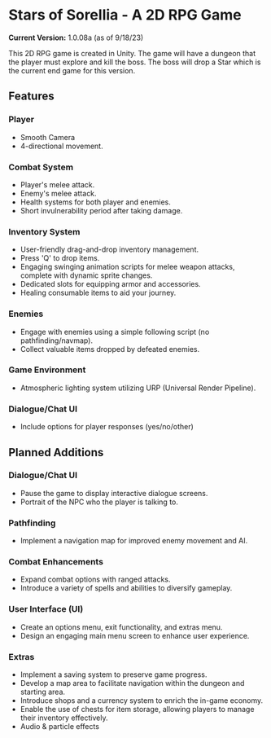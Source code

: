# Stars of Sorellia - A 2D RPG Game

**Current Version:** 1.0.08a (as of 9/18/23)

This 2D RPG game is created in Unity. The game will have a dungeon that the player must explore and kill the boss. The boss will drop a Star which is the current end game for this version. 

## Features

### Player
- Smooth Camera
- 4-directional movement.

### Combat System
- Player's melee attack.
- Enemy's melee attack.
- Health systems for both player and enemies.
- Short invulnerability period after taking damage.

### Inventory System
- User-friendly drag-and-drop inventory management.
- Press 'Q' to drop items.
- Engaging swinging animation scripts for melee weapon attacks, complete with dynamic sprite changes.
- Dedicated slots for equipping armor and accessories.
- Healing consumable items to aid your journey.

### Enemies
- Engage with enemies using a simple following script (no pathfinding/navmap).
- Collect valuable items dropped by defeated enemies.

### Game Environment
- Atmospheric lighting system utilizing URP (Universal Render Pipeline).

### Dialogue/Chat UI
- Include options for player responses (yes/no/other)

## Planned Additions

### Dialogue/Chat UI
- Pause the game to display interactive dialogue screens.
- Portrait of the NPC who the player is talking to.

### Pathfinding
- Implement a navigation map for improved enemy movement and AI.

### Combat Enhancements
- Expand combat options with ranged attacks.
- Introduce a variety of spells and abilities to diversify gameplay.

### User Interface (UI)
- Create an options menu, exit functionality, and extras menu.
- Design an engaging main menu screen to enhance user experience.

### Extras
- Implement a saving system to preserve game progress.
- Develop a map area to facilitate navigation within the dungeon and starting area.
- Introduce shops and a currency system to enrich the in-game economy.
- Enable the use of chests for item storage, allowing players to manage their inventory effectively.
- Audio & particle effects

